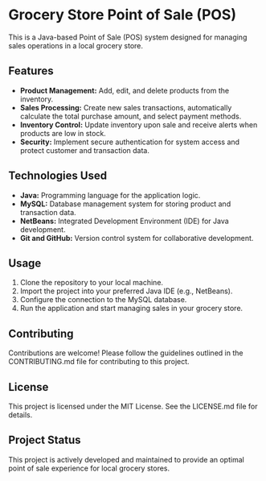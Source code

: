 # Grocery Store Point of Sale (POS)

This is a Java-based Point of Sale (POS) system designed for managing sales operations in a local grocery store.

## Features

- **Product Management:** Add, edit, and delete products from the inventory.
- **Sales Processing:** Create new sales transactions, automatically calculate the total purchase amount, and select payment methods.
- **Inventory Control:** Update inventory upon sale and receive alerts when products are low in stock.
- **Security:** Implement secure authentication for system access and protect customer and transaction data.

## Technologies Used

- **Java:** Programming language for the application logic.
- **MySQL:** Database management system for storing product and transaction data.
- **NetBeans:** Integrated Development Environment (IDE) for Java development.
- **Git and GitHub:** Version control system for collaborative development.

## Usage

1. Clone the repository to your local machine.
2. Import the project into your preferred Java IDE (e.g., NetBeans).
3. Configure the connection to the MySQL database.
4. Run the application and start managing sales in your grocery store.

## Contributing

Contributions are welcome! Please follow the guidelines outlined in the CONTRIBUTING.md file for contributing to this project.

## License

This project is licensed under the MIT License. See the LICENSE.md file for details.

## Project Status

This project is actively developed and maintained to provide an optimal point of sale experience for local grocery stores.

